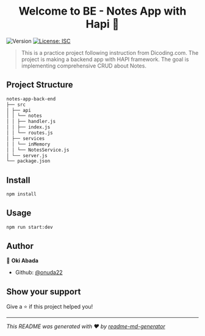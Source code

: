 <h1 align="center">Welcome to BE - Notes App with Hapi 👋</h1>
<p>
  <img alt="Version" src="https://img.shields.io/badge/version-2.0.0-blue.svg?cacheSeconds=2592000" />
  <a href="#" target="_blank">
    <img alt="License: ISC" src="https://img.shields.io/badge/License-ISC-yellow.svg" />
  </a>
</p>

> This is a practice project following instruction from Dicoding.com. The project is making a backend app with HAPI framework. The goal is implementing comprehensive CRUD about Notes.

## Project Structure

```bash
notes-app-back-end
├── src
│ ├── api
│ │ └── notes
│ │ ├── handler.js
│ │ ├── index.js
│ │ └── routes.js
│ ├── services
│ │ └── inMemory
│ │ └── NotesService.js
│ └── server.js
└── package.json
```

## Install

```sh
npm install
```

## Usage

```sh
npm run start:dev
```

## Author

👤 **Oki Abada**

- Github: [@onuda22](https://github.com/onuda22)

## Show your support

Give a ⭐️ if this project helped you!

---

_This README was generated with ❤️ by [readme-md-generator](https://github.com/kefranabg/readme-md-generator)_
